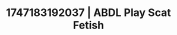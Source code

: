 ---
categories:
- Twerking tease
- Romantic kink
- Subtle dominance
- MILF fantasy
- Titty fuck
image: /assets/images/1747183192037.jpg
layout: post
seo:
  description: Featured content with artistic Scat Fetish, ABDL Play. HD images available.
  keywords: Scat Fetish, ABDL Play
  og_image: /assets/images/1747183192037.jpg
  schema_type: VisualArtwork
tags:
- '#1747183192037'
- ABDL Play
- Scat Fetish
title: 1747183192037 | ABDL Play Scat Fetish
---